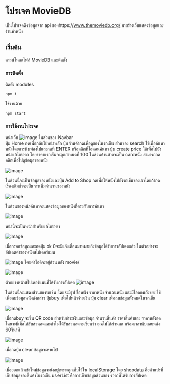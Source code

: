 # โปรเจค MovieDB 
  เป็นโปรเจคดึงข้อมูลจาก api ของhttps://www.themoviedb.org/ มาสร้างเว็บแสดงข้อมูลและร้านค้าหนัง 
## เริ่มต้น
ดาวน์โหลดไฟล์ MovieDB และติดตั้ง

### การติดตั้ง
ติดตัง modules
```bash
npm i
```
ใช้งานด้วย
```bash
npm start

``` 

### การใช้งานโปรเจค
หน้าเว็บ
![image](https://github.com/NiLoBol/moviedb/assets/82454830/6671cde4-cea1-45be-b017-32c226f2c353)
ในส่วนของ Navbar  
ปุ่ม Home กดเพื่อกลับไปหน้าหลัก
ปุ่ม ร้านค้ากดเพื่อดูของในรถเข็น
ส่วนของ search ใช้เพื่อค้นหาหนังโดยการพิมพ์ลงไปและกดที่ ENTER หรือคลิกที่ไอคอนค้นหา 
ปุ่ม create price ใช้เพื่อไปยังหน้าแก้ไขราคา โดยราคาแรกเริ่มจะถูกกำหนดที่ 100
ในส่วนด้านล่างจะเป็น cardหนัง สามารถกดคลิกเพื่อไปดูข้อมูลของหนัง

![image](https://github.com/NiLoBol/moviedb/assets/82454830/13aea204-e8a7-44bd-bcbe-20da1904ca52)

ในส่วนนี้จะเป็นข้อมูลของหนังและปุ่ม Add to Shop กดเพื่อให้หนังไปยังรถเข็นของเราโดยถ้ากดเรื่องเดิมซ้ำจะเป็นการเพิ่มจำนวนของหนัง

![image](https://github.com/NiLoBol/moviedb/assets/82454830/5f4c4156-a2a0-4b62-af58-07433cf20b67)

ในส่วนของหน้าค้นหาจะแสดงข้อมูลของหนังที่ตรงกับการค้นหา 

![image](https://github.com/NiLoBol/moviedb/assets/82454830/1eba7cc1-1d18-4526-a829-a6c541c752ea)

หน้านี้จะเป็นหน้าสำหรับแก้ไขราคา

![image](https://github.com/NiLoBol/moviedb/assets/82454830/5a251470-9ca6-4861-baaf-c22af3bfe384)

เมื่อกรอกข้อมูลและกดปุ่ม ok 0จะมีแจ้งเตื่อนมาหมายถึงข้อมูลได้รับการอัปเดตแล้ว ในตัวอย่างจะอัปเดตค่าของหนังสไปเดอร์แมน

![image](https://github.com/NiLoBol/moviedb/assets/82454830/925f562b-172c-4d56-baad-9ce6679b714b)
โดยค่าไอดีจะอยู่ส่วนหลัง movie/ 

![image](https://github.com/NiLoBol/moviedb/assets/82454830/07118141-da29-469e-8224-4dfee9057941)

ตัวอย่างหน้าสไปเดอร์แมนที่ได้รับการอัปเดต
![image](https://github.com/NiLoBol/moviedb/assets/82454830/d1b07276-2213-465b-b898-d64b73e79159)


ในส่วนนี้จะแสดงส่วนของรถเข็น โดยจะมีรูป ชื่อหนัง ราคาหนัง จำนวนหนัง และมีไอคอนถังขยะ ใช้เพื่อลบข้อมูลหนังดังกล่าว 
ปุ่มbuy เพื่อไปหน้าจ่ายเงิน ปุ่ม clear เพื่อลบข้อมูลทั้งหมดในรถเข็น

![image](https://github.com/NiLoBol/moviedb/assets/82454830/29f1b0d2-c281-4d67-a969-2aa3b4659706)

เมื่อกดbuy จะขึ้น QR code สำหรับชำระเงินและข้อมูล จำนวนสิ้นค้า ราคาสิ้นค้าและ ราคาหลังลด โดยจะมีเมื่อได้รับส่วนลดและถ้าไม่ได้รับส่วนลดจะเขียนว่า คุณไม่ได้ส่วนลด
พร้อมเวลานับถอยหลัง 60วินาที

![image](https://github.com/NiLoBol/moviedb/assets/82454830/47b23c73-2246-496d-867a-b4093adc497e)

เมื่อกดปุ่ม clear ข้อมูลจะหายไป

![image](https://github.com/NiLoBol/moviedb/assets/82454830/b8433268-324c-49c4-9866-9e40a3f001b8)

เมื่อออกแล้วเข้าใหม่ข้อมูลจะยังอยู่เพราะถูกเก็บไว้ใน localStorage โดย shopdata คือตัวแปรที่เก็บข้อมูลของสิ้นค้าในรถเข็น userList คือการเก็บข้อมูลส่วนของ ราคาที่ได้รับการอัปเดต 









